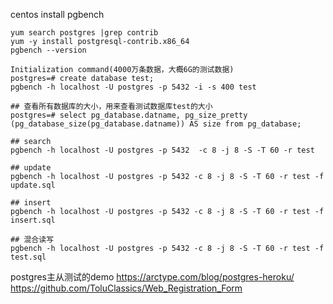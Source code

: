 centos install pgbench
```
yum search postgres |grep contrib
yum -y install postgresql-contrib.x86_64
pgbench --version
```

```
Initialization command(4000万条数据，大概6G的测试数据)
postgres=# create database test;
pgbench -h localhost -U postgres -p 5432 -i -s 400 test

## 查看所有数据库的大小，用来查看测试数据库test的大小
postgres=# select pg_database.datname, pg_size_pretty (pg_database_size(pg_database.datname)) AS size from pg_database; 

## search
pgbench -h localhost -U postgres -p 5432  -c 8 -j 8 -S -T 60 -r test

## update
pgbench -h localhost -U postgres -p 5432 -c 8 -j 8 -S -T 60 -r test -f update.sql

## insert
pgbench -h localhost -U postgres -p 5432 -c 8 -j 8 -S -T 60 -r test -f insert.sql

## 混合读写
pgbench -h localhost -U postgres -p 5432 -c 8 -j 8 -S -T 60 -r test -f test.sql
```

postgres主从测试的demo
https://arctype.com/blog/postgres-heroku/
https://github.com/ToluClassics/Web_Registration_Form

